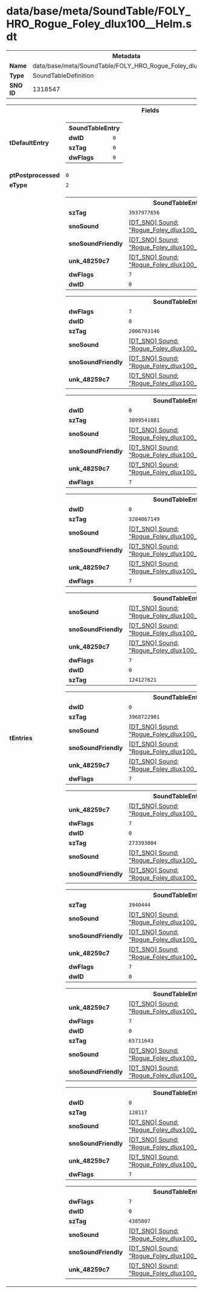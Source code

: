 <h1>data/base/meta/SoundTable/FOLY_HRO_Rogue_Foley_dlux100__Helm.sdt</h1><table><tr><th colspan="100%">Metadata</th></tr><tr><td><b>Name</b></td><td>data/base/meta/SoundTable/FOLY_HRO_Rogue_Foley_dlux100__Helm.sdt</td></tr><tr><td><b>Type</b></td><td>SoundTableDefinition</td></tr><tr><td><b>SNO ID</b></td><td>1318547</td></tr></table>

<table><tr><th colspan="100%">Fields</th></tr><tr><td><b>tDefaultEntry</b></td><td><table><tr><th colspan="100%">SoundTableEntry</th></tr><tr><td><b>dwID</b></td><td><code>0</code></td></tr><tr><td><b>szTag</b></td><td><code>0</code></td></tr><tr><td><b>dwFlags</b></td><td><code>0</code></td></tr></table>

</td></tr><tr><td><b>ptPostprocessed</b></td><td><code>0</code></td></tr><tr><td><b>eType</b></td><td><code>2</code></td></tr><tr><td><b>tEntries</b></td><td><table><tr><th colspan="100%">SoundTableEntry</th></tr><tr><td><b>szTag</b></td><td><code>3937977656</code></td></tr><tr><td><b>snoSound</b></td><td><a href="..\Sound\Rogue_Foley_dlux100_Helm_AttackQuick_1P.snd.md">[DT_SNO] Sound: "Rogue_Foley_dlux100_Helm_AttackQuick_1P"</a></td></tr><tr><td><b>snoSoundFriendly</b></td><td><a href="..\Sound\Rogue_Foley_dlux100_Helm_AttackQuick_3P_Friendly.snd.md">[DT_SNO] Sound: "Rogue_Foley_dlux100_Helm_AttackQuick_3P_Friendly"</a></td></tr><tr><td><b>unk_48259c7</b></td><td><a href="..\Sound\Rogue_Foley_dlux100_Helm_AttackQuick_3P_Enemy.snd.md">[DT_SNO] Sound: "Rogue_Foley_dlux100_Helm_AttackQuick_3P_Enemy"</a></td></tr><tr><td><b>dwFlags</b></td><td><code>7</code></td></tr><tr><td><b>dwID</b></td><td><code>0</code></td></tr></table>


<table><tr><th colspan="100%">SoundTableEntry</th></tr><tr><td><b>dwFlags</b></td><td><code>7</code></td></tr><tr><td><b>dwID</b></td><td><code>0</code></td></tr><tr><td><b>szTag</b></td><td><code>2006703146</code></td></tr><tr><td><b>snoSound</b></td><td><a href="..\Sound\Rogue_Foley_dlux100_Helm_AttackBig_1P.snd.md">[DT_SNO] Sound: "Rogue_Foley_dlux100_Helm_AttackBig_1P"</a></td></tr><tr><td><b>snoSoundFriendly</b></td><td><a href="..\Sound\Rogue_Foley_dlux100_Helm_AttackBig_3P_Friendly.snd.md">[DT_SNO] Sound: "Rogue_Foley_dlux100_Helm_AttackBig_3P_Friendly"</a></td></tr><tr><td><b>unk_48259c7</b></td><td><a href="..\Sound\Rogue_Foley_dlux100_Helm_AttackBig_3P_Enemy.snd.md">[DT_SNO] Sound: "Rogue_Foley_dlux100_Helm_AttackBig_3P_Enemy"</a></td></tr></table>


<table><tr><th colspan="100%">SoundTableEntry</th></tr><tr><td><b>dwID</b></td><td><code>0</code></td></tr><tr><td><b>szTag</b></td><td><code>3099541081</code></td></tr><tr><td><b>snoSound</b></td><td><a href="..\Sound\Rogue_Foley_dlux100_Helm_AttackQuick_1P.snd.md">[DT_SNO] Sound: "Rogue_Foley_dlux100_Helm_AttackQuick_1P"</a></td></tr><tr><td><b>snoSoundFriendly</b></td><td><a href="..\Sound\Rogue_Foley_dlux100_Helm_AttackQuick_3P_Friendly.snd.md">[DT_SNO] Sound: "Rogue_Foley_dlux100_Helm_AttackQuick_3P_Friendly"</a></td></tr><tr><td><b>unk_48259c7</b></td><td><a href="..\Sound\Rogue_Foley_dlux100_Helm_AttackQuick_3P_Enemy.snd.md">[DT_SNO] Sound: "Rogue_Foley_dlux100_Helm_AttackQuick_3P_Enemy"</a></td></tr><tr><td><b>dwFlags</b></td><td><code>7</code></td></tr></table>


<table><tr><th colspan="100%">SoundTableEntry</th></tr><tr><td><b>dwID</b></td><td><code>0</code></td></tr><tr><td><b>szTag</b></td><td><code>3284067149</code></td></tr><tr><td><b>snoSound</b></td><td><a href="..\Sound\Rogue_Foley_dlux100_Helm_Bodyfall_1P.snd.md">[DT_SNO] Sound: "Rogue_Foley_dlux100_Helm_Bodyfall_1P"</a></td></tr><tr><td><b>snoSoundFriendly</b></td><td><a href="..\Sound\Rogue_Foley_dlux100_Helm_Bodyfall_3P_Friendly.snd.md">[DT_SNO] Sound: "Rogue_Foley_dlux100_Helm_Bodyfall_3P_Friendly"</a></td></tr><tr><td><b>unk_48259c7</b></td><td><a href="..\Sound\Rogue_Foley_dlux100_Helm_Bodyfall_3P_Enemy.snd.md">[DT_SNO] Sound: "Rogue_Foley_dlux100_Helm_Bodyfall_3P_Enemy"</a></td></tr><tr><td><b>dwFlags</b></td><td><code>7</code></td></tr></table>


<table><tr><th colspan="100%">SoundTableEntry</th></tr><tr><td><b>snoSound</b></td><td><a href="..\Sound\Rogue_Foley_dlux100_Helm_Evade_1P.snd.md">[DT_SNO] Sound: "Rogue_Foley_dlux100_Helm_Evade_1P"</a></td></tr><tr><td><b>snoSoundFriendly</b></td><td><a href="..\Sound\Rogue_Foley_dlux100_Helm_Evade_3P_Friendly.snd.md">[DT_SNO] Sound: "Rogue_Foley_dlux100_Helm_Evade_3P_Friendly"</a></td></tr><tr><td><b>unk_48259c7</b></td><td><a href="..\Sound\Rogue_Foley_dlux100_Helm_Evade_3P_Enemy.snd.md">[DT_SNO] Sound: "Rogue_Foley_dlux100_Helm_Evade_3P_Enemy"</a></td></tr><tr><td><b>dwFlags</b></td><td><code>7</code></td></tr><tr><td><b>dwID</b></td><td><code>0</code></td></tr><tr><td><b>szTag</b></td><td><code>124127621</code></td></tr></table>


<table><tr><th colspan="100%">SoundTableEntry</th></tr><tr><td><b>dwID</b></td><td><code>0</code></td></tr><tr><td><b>szTag</b></td><td><code>3968722981</code></td></tr><tr><td><b>snoSound</b></td><td><a href="..\Sound\Rogue_Foley_dlux100_Helm_GetHit_1P.snd.md">[DT_SNO] Sound: "Rogue_Foley_dlux100_Helm_GetHit_1P"</a></td></tr><tr><td><b>snoSoundFriendly</b></td><td><a href="..\Sound\Rogue_Foley_dlux100_Helm_GetHit_3P_Friendly.snd.md">[DT_SNO] Sound: "Rogue_Foley_dlux100_Helm_GetHit_3P_Friendly"</a></td></tr><tr><td><b>unk_48259c7</b></td><td><a href="..\Sound\Rogue_Foley_dlux100_Helm_GetHit_3P_Enemy.snd.md">[DT_SNO] Sound: "Rogue_Foley_dlux100_Helm_GetHit_3P_Enemy"</a></td></tr><tr><td><b>dwFlags</b></td><td><code>7</code></td></tr></table>


<table><tr><th colspan="100%">SoundTableEntry</th></tr><tr><td><b>unk_48259c7</b></td><td><a href="..\Sound\Rogue_Foley_dlux100_Helm_GetHit_3P_Enemy.snd.md">[DT_SNO] Sound: "Rogue_Foley_dlux100_Helm_GetHit_3P_Enemy"</a></td></tr><tr><td><b>dwFlags</b></td><td><code>7</code></td></tr><tr><td><b>dwID</b></td><td><code>0</code></td></tr><tr><td><b>szTag</b></td><td><code>273393004</code></td></tr><tr><td><b>snoSound</b></td><td><a href="..\Sound\Rogue_Foley_dlux100_Helm_GetHit_1P.snd.md">[DT_SNO] Sound: "Rogue_Foley_dlux100_Helm_GetHit_1P"</a></td></tr><tr><td><b>snoSoundFriendly</b></td><td><a href="..\Sound\Rogue_Foley_dlux100_Helm_GetHit_3P_Friendly.snd.md">[DT_SNO] Sound: "Rogue_Foley_dlux100_Helm_GetHit_3P_Friendly"</a></td></tr></table>


<table><tr><th colspan="100%">SoundTableEntry</th></tr><tr><td><b>szTag</b></td><td><code>3940444</code></td></tr><tr><td><b>snoSound</b></td><td><a href="..\Sound\Rogue_Foley_dlux100_Helm_Jump_1P.snd.md">[DT_SNO] Sound: "Rogue_Foley_dlux100_Helm_Jump_1P"</a></td></tr><tr><td><b>snoSoundFriendly</b></td><td><a href="..\Sound\Rogue_Foley_dlux100_Helm_Jump_3P_Friendly.snd.md">[DT_SNO] Sound: "Rogue_Foley_dlux100_Helm_Jump_3P_Friendly"</a></td></tr><tr><td><b>unk_48259c7</b></td><td><a href="..\Sound\Rogue_Foley_dlux100_Helm_Jump_3P_Enemy.snd.md">[DT_SNO] Sound: "Rogue_Foley_dlux100_Helm_Jump_3P_Enemy"</a></td></tr><tr><td><b>dwFlags</b></td><td><code>7</code></td></tr><tr><td><b>dwID</b></td><td><code>0</code></td></tr></table>


<table><tr><th colspan="100%">SoundTableEntry</th></tr><tr><td><b>unk_48259c7</b></td><td><a href="..\Sound\Rogue_Foley_dlux100_Helm_JumpLand_3P_Enemy.snd.md">[DT_SNO] Sound: "Rogue_Foley_dlux100_Helm_JumpLand_3P_Enemy"</a></td></tr><tr><td><b>dwFlags</b></td><td><code>7</code></td></tr><tr><td><b>dwID</b></td><td><code>0</code></td></tr><tr><td><b>szTag</b></td><td><code>65711643</code></td></tr><tr><td><b>snoSound</b></td><td><a href="..\Sound\Rogue_Foley_dlux100_Helm_JumpLand_1P.snd.md">[DT_SNO] Sound: "Rogue_Foley_dlux100_Helm_JumpLand_1P"</a></td></tr><tr><td><b>snoSoundFriendly</b></td><td><a href="..\Sound\Rogue_Foley_dlux100_Helm_JumpLand_3P_Friendly.snd.md">[DT_SNO] Sound: "Rogue_Foley_dlux100_Helm_JumpLand_3P_Friendly"</a></td></tr></table>


<table><tr><th colspan="100%">SoundTableEntry</th></tr><tr><td><b>dwID</b></td><td><code>0</code></td></tr><tr><td><b>szTag</b></td><td><code>128117</code></td></tr><tr><td><b>snoSound</b></td><td><a href="..\Sound\Rogue_Foley_dlux100_Helm_Run_1P.snd.md">[DT_SNO] Sound: "Rogue_Foley_dlux100_Helm_Run_1P"</a></td></tr><tr><td><b>snoSoundFriendly</b></td><td><a href="..\Sound\Rogue_Foley_dlux100_Helm_Run_3P_Friendly.snd.md">[DT_SNO] Sound: "Rogue_Foley_dlux100_Helm_Run_3P_Friendly"</a></td></tr><tr><td><b>unk_48259c7</b></td><td><a href="..\Sound\Rogue_Foley_dlux100_Helm_Run_3P_Enemy.snd.md">[DT_SNO] Sound: "Rogue_Foley_dlux100_Helm_Run_3P_Enemy"</a></td></tr><tr><td><b>dwFlags</b></td><td><code>7</code></td></tr></table>


<table><tr><th colspan="100%">SoundTableEntry</th></tr><tr><td><b>dwFlags</b></td><td><code>7</code></td></tr><tr><td><b>dwID</b></td><td><code>0</code></td></tr><tr><td><b>szTag</b></td><td><code>4385807</code></td></tr><tr><td><b>snoSound</b></td><td><a href="..\Sound\Rogue_Foley_dlux100_Helm_Walk_1P.snd.md">[DT_SNO] Sound: "Rogue_Foley_dlux100_Helm_Walk_1P"</a></td></tr><tr><td><b>snoSoundFriendly</b></td><td><a href="..\Sound\Rogue_Foley_dlux100_Helm_Walk_3P_Friendly.snd.md">[DT_SNO] Sound: "Rogue_Foley_dlux100_Helm_Walk_3P_Friendly"</a></td></tr><tr><td><b>unk_48259c7</b></td><td><a href="..\Sound\Rogue_Foley_dlux100_Helm_Walk_3P_Enemy.snd.md">[DT_SNO] Sound: "Rogue_Foley_dlux100_Helm_Walk_3P_Enemy"</a></td></tr></table>


</td></tr></table>

